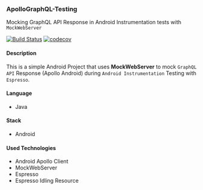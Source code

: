 ### ApolloGraphQL-Testing
Mocking GraphQL API Response in Android Instrumentation tests with `MockWebServer`

[![Build Status](https://travis-ci.org/johngorithm/ApolloGraphQL-Testing.svg?branch=master)](https://travis-ci.org/johngorithm/ApolloGraphQL-Testing) [![codecov](https://codecov.io/gh/johngorithm/ui-testing-with-mockserver/branch/master/graph/badge.svg)](https://codecov.io/gh/johngorithm/ui-testing-with-mockserver)

#### Description
This is a simple Android Project that uses **MockWebServer** to mock `GraphQL API` Response (Apollo Android) during `Android Instrumentation` Testing with `Espresso`.

#### Language
- Java

#### Stack
- Android

#### Used Technologies
- Android Apollo Client
- MockWebServer
- Espresso
- Espresso Idling Resource

